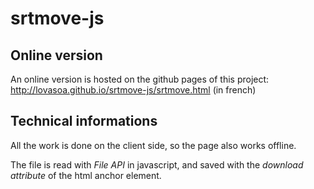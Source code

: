 srtmove-js
==========

Online version
---------------
An online version is hosted on the github pages of this project:
http://lovasoa.github.io/srtmove-js/srtmove.html (in french)


Technical informations
------------------------
All the work is done on the client side, so the page also works offline.

The file is read with *File API* in javascript, and saved with the *download attribute* of the html anchor element.
